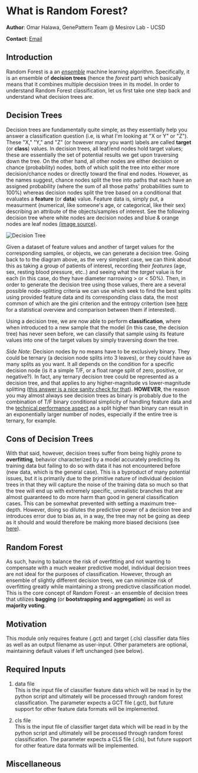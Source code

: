 # What is Random Forest?

**Author**: Omar Halawa, GenePattern Team @ Mesirov Lab - UCSD

**Contact**: [Email](mailto:ohalawa@ucsd.edu)

## Introduction

Random Forest is a an [_ensemble_](https://machinelearningmastery.com/tour-of-ensemble-learning-algorithms/) machine learning algorithm. Specifically, it is an ensemble of **decision trees** (hence the _forest_ part) which basically means that it combines multiple decsision trees in its model. In order to understand Random Forest classification, let us first take one step back and understand what decision trees are.

## Decision Trees

Decision trees are fundamentally quite simple, as they essentially help you answer a classification question (i.e, is what I'm looking at "X or Y" or "Z"). These "X," "Y," and "Z" (or however many you want) labels are called **target** (or **class**) values. In decision trees, all leaf/end nodes hold target values; these are essentially the set of potential results we get upon traversing down the tree. On the other hand, all other nodes are either decision or chance (probability) nodes, both of which split the tree into either more decision/chance nodes or directly toward the final end nodes. However, as the names suggest, chance nodes split the tree into paths that each have an assigned probability (where the sum of all those paths' probabilities sum to 100%) whereas decision nodes split the tree based on a conditional that evaluates a **feature** (or  **data**) value. Feature data is, simply put, a measurment (numerical, like someone's age, or categorical, like their sex) describing an attribute of the objects/samples of interest. See the following decision tree where white nodes are decision nodes and blue & orange nodes are leaf nodes [(image source)](https://www.sciencedirect.com/science/article/pii/S0957417412006707).  

![Decision Tree](https://ars.els-cdn.com/content/image/1-s2.0-S0957417412006707-gr3.jpg)

Given a dataset of feature values and another of target values for the corresponding samples, or objects, we can generate a decision tree. Going back to to the diagram above, as the very simplest case, we can think about this as taking a group of patients of interest, recording their _features_ (age, sex, resting blood pressure, etc..) and seeing what the _target_ value is for each (in this case, do they have diameter narrowing > or < 50%). Then, in order to generate the decision tree using those values, there are a several possible node-splitting criteria we can use which seek to find the best splits using provided feature data and its corresponding class data, the most common of which are the gini criterion and the entropy critertion (see [here](https://quantdare.com/decision-trees-gini-vs-entropy/) for a statistical overview and comparison between them if interested).

Using a decision tree, we are now able to perform **classification**, where when introduced to a new sample that the model (in this case, the decision tree) has never seen before, we can classify that sample using its feature values into one of the target values by simply traversing down the tree.

_Side Note:_ Decision nodes by no means have to be exclusively binary. They could be ternary (a decision node splits into 3 leaves), or they could have as many splits as you want. It all depends on the condition for a specific decision node (is it a simple T/F, or a float range split of zero, positive, or negative?). In fact, any ternary decision tree could be represented as a decision tree, and that applies to any higher-magnitude vs lower-magnitude splitting ([this answer is a nice sanity check for that](https://stats.stackexchange.com/a/12227)). **HOWEVER**, the reason you may almost always see decision trees as binary is probably due to the combination of T/F binary conditional simplicity of handling feature data and the [technical performance aspect](https://stats.stackexchange.com/questions/12187/are-decision-trees-almost-always-binary-trees) as a split higher than binary can result in an exponentially larger number of nodes, especially if the entire tree is ternary, for example.


## Cons of Decision Trees
With that said, however, decision trees suffer from being highly prone to **overfitting**, behavior characterized by a model accurately predicting its training data but failing to do so with data it has not encountered before (new data, which is the general case). This is a byproduct of many potential issues, but it is primarily due to the primitive nature of individual decision trees in that they will capture the noise of the training data so much so that the tree will end up with extremely specific, unrealistic branches that are almost guaranteed to do more harm than good in general classification cases. This can be somewhat prevented with setting a maximum tree-depth. However, doing so dilutes the predictive power of a decision tree and introduces error due to bias as, in a way, the tree may not be going as deep as it should and would therefore be making more biased decisions (see [here](https://towardsdatascience.com/decision-trees-and-random-forests-df0c3123f991)).


## Random Forest
As such, having to balance the risk of overfitting and not wanting to compensate with a much weaker predictive model, individual decision trees are not ideal for the purposes of classification. However, through an ensemble of slightly different decision trees, we can minimize risk of overfitting greatly while maintaining a strong predictive classification model. This is the core concept of Random Forest - an ensemble of decision trees that utilizes **bagging** (or **bootstrapping and aggregation**) as well as **majority voting**. 

## Motivation
This module only requires feature (.gct) and target (.cls) classifier data files as well as an output filename as user-input. Other parameters are optional, maintaining default values if left unchanged (see below).

## Required Inputs

1. data file  
    This is the input file of classifier feature data which will be read in by the python script and ultimately will be processed through random forest classification. The parameter expects a GCT file (.gct), but future support for other feature data formats will be implemented.  
      
2. cls file  
    This is the input file of classifier target data which will be read in by the python script and ultimately will be processed through random forest classification. The parameter expects a CLS file (.cls), but future support for other feature data formats will be implemented.  

## Miscellaneous
